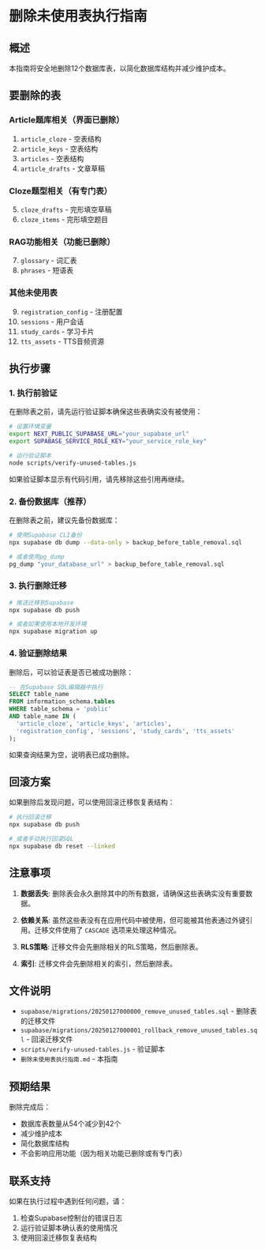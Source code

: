 # 删除未使用表执行指南

## 概述

本指南将安全地删除12个数据库表，以简化数据库结构并减少维护成本。

## 要删除的表

### Article题库相关（界面已删除）
1. `article_cloze` - 空表结构
2. `article_keys` - 空表结构  
3. `articles` - 空表结构
4. `article_drafts` - 文章草稿

### Cloze题型相关（有专门表）
5. `cloze_drafts` - 完形填空草稿
6. `cloze_items` - 完形填空题目

### RAG功能相关（功能已删除）
7. `glossary` - 词汇表
8. `phrases` - 短语表

### 其他未使用表
9. `registration_config` - 注册配置
10. `sessions` - 用户会话
11. `study_cards` - 学习卡片
12. `tts_assets` - TTS音频资源

## 执行步骤

### 1. 执行前验证

在删除表之前，请先运行验证脚本确保这些表确实没有被使用：

```bash
# 设置环境变量
export NEXT_PUBLIC_SUPABASE_URL="your_supabase_url"
export SUPABASE_SERVICE_ROLE_KEY="your_service_role_key"

# 运行验证脚本
node scripts/verify-unused-tables.js
```

如果验证脚本显示有代码引用，请先移除这些引用再继续。

### 2. 备份数据库（推荐）

在删除表之前，建议先备份数据库：

```bash
# 使用Supabase CLI备份
npx supabase db dump --data-only > backup_before_table_removal.sql

# 或者使用pg_dump
pg_dump "your_database_url" > backup_before_table_removal.sql
```

### 3. 执行删除迁移

```bash
# 推送迁移到Supabase
npx supabase db push

# 或者如果使用本地开发环境
npx supabase migration up
```

### 4. 验证删除结果

删除后，可以验证表是否已被成功删除：

```sql
-- 在Supabase SQL编辑器中执行
SELECT table_name 
FROM information_schema.tables 
WHERE table_schema = 'public' 
AND table_name IN (
  'article_cloze', 'article_keys', 'articles', 
  'registration_config', 'sessions', 'study_cards', 'tts_assets'
);
```

如果查询结果为空，说明表已成功删除。

## 回滚方案

如果删除后发现问题，可以使用回滚迁移恢复表结构：

```bash
# 执行回滚迁移
npx supabase db push

# 或者手动执行回滚SQL
npx supabase db reset --linked
```

## 注意事项

1. **数据丢失**: 删除表会永久删除其中的所有数据，请确保这些表确实没有重要数据。

2. **依赖关系**: 虽然这些表没有在应用代码中被使用，但可能被其他表通过外键引用。迁移文件使用了 `CASCADE` 选项来处理这种情况。

3. **RLS策略**: 迁移文件会先删除相关的RLS策略，然后删除表。

4. **索引**: 迁移文件会先删除相关的索引，然后删除表。

## 文件说明

- `supabase/migrations/20250127000000_remove_unused_tables.sql` - 删除表的迁移文件
- `supabase/migrations/20250127000001_rollback_remove_unused_tables.sql` - 回滚迁移文件
- `scripts/verify-unused-tables.js` - 验证脚本
- `删除未使用表执行指南.md` - 本指南

## 预期结果

删除完成后：
- 数据库表数量从54个减少到42个
- 减少维护成本
- 简化数据库结构
- 不会影响应用功能（因为相关功能已删除或有专门表）

## 联系支持

如果在执行过程中遇到任何问题，请：
1. 检查Supabase控制台的错误日志
2. 运行验证脚本确认表的使用情况
3. 使用回滚迁移恢复表结构
